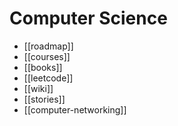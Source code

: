 Computer Science
===

- [[roadmap]]
- [[courses]]
- [[books]]
- [[leetcode]]
- [[wiki]]
- [[stories]]
- [[computer-networking]]

